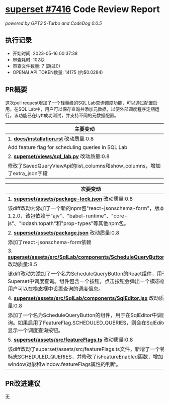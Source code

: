 # [superset #7416](https://github.com/apache/superset/pull/7416) Code Review Report

*powered by GPT3.5-Turbo and CodeDog 0.0.5*


## 执行记录
- 开始时间: 2023-05-16 00:37:38
- 审查耗时: 102秒
- 审查文件数量: 7 (跳过0)
- OPENAI API TOKEN数量: 14175 (约$0.0284)



## PR概要
这次pull request增加了一个轻量级的SQL Lab查询调度功能，可以通过配置启用。在SQL Lab中，用户可以保存查询并添加元数据，以便外部调度程序定期运行。该功能已在Lyft成功测试，并支持不同的元数据配置。


| 主要变动 |
|---|
| 1. **[docs/installation.rst](https://github.com/apache/superset/pull/7416/files#diff-d9b149498982c0663c3b7170398773361ed5678f1a627e9c2fd8d2c955c563db)** 改动质量:0.8 |
| Add feature flag for scheduling queries in SQL Lab |
| 2. **[superset/views/sql_lab.py](https://github.com/apache/superset/pull/7416/files#diff-fce21e9e4db649ca5477e6a17aae8c2360d3d354162ee5726c50ebe158dc8535)** 改动质量:0.8 |
| 修改了SavedQueryViewApi的list_columns和show_columns，增加了extra_json字段 |

| 次要变动 |
|---|
| 1. **[superset/assets/package-lock.json](https://github.com/apache/superset/pull/7416/files#diff-1a2a1f0430415a8662bc750b0faa210870267897f52e17196e2e474c2dee42c9)** 改动质量:0.8 |
| 该diff改动为添加了一个新的npm包"react-jsonschema-form"，版本为1.2.0，该包依赖于"ajv"、"babel-runtime"、"core-js"、"lodash.topath"和"prop-types"等其他npm包。 |
| 2. **[superset/assets/package.json](https://github.com/apache/superset/pull/7416/files#diff-b54cbb3f6a0acde27b14a32b18273a07e4ed48d8e871d58b1e63a49202a41506)** 改动质量:0.8 |
| 添加了react-jsonschema-form依赖 |
| 3. **[superset/assets/src/SqlLab/components/ScheduleQueryButton.jsx](https://github.com/apache/superset/pull/7416/files#diff-232bf8a93995e4f8bc7cb3ee4a0f64ae4b22bef69cbbe1392d2fedcb269b9c34)** 改动质量:8.5 |
| 该diff改动为添加了一个名为ScheduleQueryButton的React组件，用于在Superset中调度查询。组件包含一个按钮，点击按钮会弹出一个模态框，用户可以在模态框中设置查询的调度信息。 |
| 4. **[superset/assets/src/SqlLab/components/SqlEditor.jsx](https://github.com/apache/superset/pull/7416/files#diff-9db0548c4080e77ff2cf5c447c275808d0c5f03451de2f9455faf677ed5e3604)** 改动质量:0.8 |
| 添加了一个名为ScheduleQueryButton的组件，用于在SqlEditor中调度查询。如果启用了FeatureFlag.SCHEDULED_QUERIES，则会在SqlEditor中显示一个调度查询按钮。 |
| 5. **[superset/assets/src/featureFlags.ts](https://github.com/apache/superset/pull/7416/files#diff-3929a462617a3cfb75dcdb3741af37157b78fa9e4acfe8778e503274bef9fdaa)** 改动质量:0.8 |
| 该diff改动了superset/assets/src/featureFlags.ts文件，新增了一个特性标志SCHEDULED_QUERIES，并修改了isFeatureEnabled函数，增加了对window对象和window.featureFlags属性的判断。 |




## PR改进建议

无
